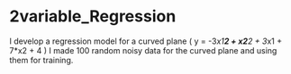 # 2variable_Regression

I develop a regression model for a curved plane ( y = -3*x1**2 + x2**2 + 3*x1 + 7*x2 + 4 )
I made 100 random noisy data for the curved plane and using them for training.
